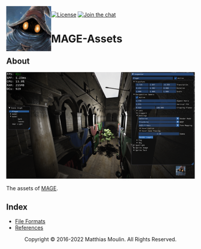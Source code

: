 <img align="left" src="https://github.com/matt77hias/MAGE-Meta/blob/master/res/MAGE.png" width="120px"/>

[![License][license-svg]][license] [![Join the chat][gitter-svg]][gitter]

[license-svg]:       https://img.shields.io/badge/license-GPL%203.0-blue.svg
[gitter-svg]:        https://badges.gitter.im/mage_dev/community.svg

[license]:           LICENSE.txt
[gitter]:            https://gitter.im/mage_dev/community

# MAGE-Assets

## About
<p align="center"><img src="https://github.com/matt77hias/MAGE-Meta/blob/master/res/Example.png"></p>

The assets of [MAGE](https://github.com/matt77hias/MAGE).

## Index
* [File Formats](https://github.com/matt77hias/MAGE/tree/master/MAGE/Meta/FileFormats.md)
* [References](meta/references.md)

<p align="center">Copyright © 2016-2022 Matthias Moulin. All Rights Reserved.</p>
